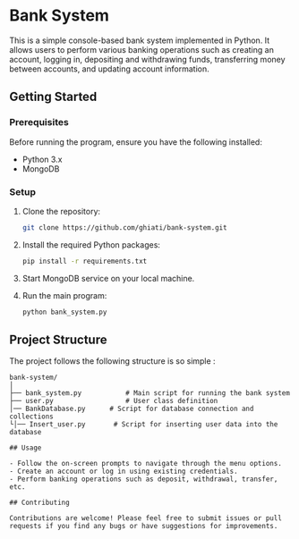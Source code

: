 # Bank System

This is a simple console-based bank system implemented in Python. It allows users to perform various banking operations such as creating an account, logging in, depositing and withdrawing funds, transferring money between accounts, and updating account information.

## Getting Started

### Prerequisites

Before running the program, ensure you have the following installed:

- Python 3.x
- MongoDB

### Setup

1. Clone the repository:

   ```bash
   git clone https://github.com/ghiati/bank-system.git
   ```

2. Install the required Python packages:

   ```bash
   pip install -r requirements.txt
   ```

3. Start MongoDB service on your local machine.

4. Run the main program:

   ```bash
   python bank_system.py
   ```

## Project Structure

The project follows the following structure is so simple :

```
bank-system/
│
├── bank_system.py           # Main script for running the bank system
├── user.py                  # User class definition
│── BankDatabase.py      # Script for database connection and collections
└│── Insert_user.py       # Script for inserting user data into the database

## Usage

- Follow the on-screen prompts to navigate through the menu options.
- Create an account or log in using existing credentials.
- Perform banking operations such as deposit, withdrawal, transfer, etc.

## Contributing

Contributions are welcome! Please feel free to submit issues or pull requests if you find any bugs or have suggestions for improvements.

